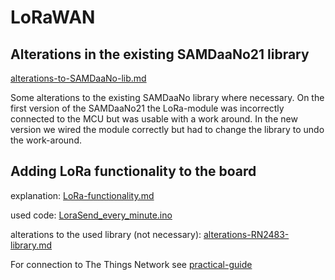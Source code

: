 # LoRaWAN

## Alterations in the existing SAMDaaNo21 library
[alterations-to-SAMDaaNo-lib.md](./alterations-to-SAMDaaNo-lib)

Some alterations to the existing SAMDaaNo library where necessary. On the first version of the SAMDaaNo21 the LoRa-module was incorrectly connected to the MCU but was usable with a work around. In the new version we wired the module correctly but had to change the library to undo the work-around.

## Adding LoRa functionality to the board
explanation: 
[LoRa-functionality.md](./LoRa-functionality.md)

used code: 
[LoraSend_every_minute.ino](./LoraSend_every_minute.ino)

alterations to the used library (not necessary): [alterations-RN2483-library.md](./alterations-RN2483-library.md)

For connection to The Things Network see
[practical-guide](../practical-guide/guide.md)
